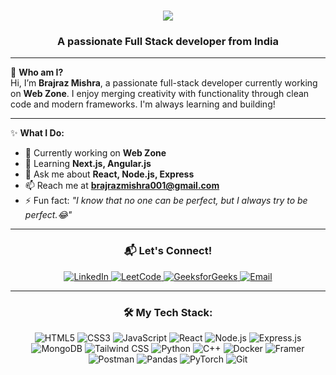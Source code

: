 <h1 align="center">
<img src="https://readme-typing-svg.herokuapp.com?font=JetBrains+Mono&weight=700&size=28&duration=2500&pause=800&color=FFd700&center=true&vCenter=true&multiline=true&width=650&height=150&lines=Welcome+to+my+Profile!;I'm+Brajraz+Mishra.;Full+Stack+Developer+%7C+Tech+Explorer;React+%E2%9D%A4+Node.js+%E2%9D%A4+Next.js;Always+Learning+%F0%9F%9A%80+Always+Building!" />

</h1>

<h3 align="center">A passionate Full Stack developer from India</h3>

---

🌟 **Who am I?**  
Hi, I’m **Brajraz Mishra**, a passionate full-stack developer currently working on **Web Zone**. I enjoy merging creativity with functionality through clean code and modern frameworks. I'm always learning and building!

---

✨ **What I Do:**  
- 🔭 Currently working on **Web Zone**  
- 🌱 Learning **Next.js, Angular.js**  
- 💬 Ask me about **React, Node.js, Express**  
- 📫 Reach me at **brajrazmishra001@gmail.com**  
- ⚡ Fun fact: *"I know that no one can be perfect, but I always try to be perfect.😂"*

---

<h3 align="center">📬 Let's Connect!</h3>
<p align="center">
  <a href="https://www.linkedin.com/in/brajraj-mishra-aa4095256/" target="_blank" rel="noopener noreferrer" >
    <img src="https://img.shields.io/badge/LinkedIn-%230077B5.svg?style=for-the-badge&logo=linkedin&logoColor=white" alt="LinkedIn" />
  </a>
  <a href="https://leetcode.com/u/_raj_mishra/" target="_blank" rel="noopener noreferrer">
    <img src="https://img.shields.io/badge/LeetCode-%23FFA116.svg?style=for-the-badge&logo=leetcode&logoColor=black" alt="LeetCode" />
  </a>
  <a href="https://www.geeksforgeeks.org/user/brajrazmishra001/" target="_blank" rel="noopener noreferrer">
    <img src="https://img.shields.io/badge/GeeksforGeeks-%2300C853.svg?style=for-the-badge&logo=geeksforgeeks&logoColor=white" alt="GeeksforGeeks" />
  </a>
  <a href="https://mail.google.com/mail/?view=cm&fs=1&to=brajrazmishra001@gmail.com" target="_blank" rel="noopener noreferrer">
    <img src="https://img.shields.io/badge/Email-%23D14836.svg?style=for-the-badge&logo=gmail&logoColor=white" alt="Email" />
  </a>
</p>

---

<h3 align="center">🛠️ My Tech Stack:</h3>
<p align="center">
  <img src="https://img.shields.io/badge/HTML5-%23E34F26.svg?style=for-the-badge&logo=html5&logoColor=white" alt="HTML5" />
  <img src="https://img.shields.io/badge/CSS3-%231572B6.svg?style=for-the-badge&logo=css3&logoColor=white" alt="CSS3" />
  <img src="https://img.shields.io/badge/JavaScript-%23F7DF1E.svg?style=for-the-badge&logo=javascript&logoColor=black" alt="JavaScript" />
  <img src="https://img.shields.io/badge/React-%2361DAFB.svg?style=for-the-badge&logo=react&logoColor=black" alt="React" />
  <img src="https://img.shields.io/badge/Node.js-%23339933.svg?style=for-the-badge&logo=node.js&logoColor=white" alt="Node.js" />
  <img src="https://img.shields.io/badge/Express.js-%23000000.svg?style=for-the-badge&logo=express&logoColor=white" alt="Express.js" />
  <img src="https://img.shields.io/badge/MongoDB-%2347A248.svg?style=for-the-badge&logo=mongodb&logoColor=white" alt="MongoDB" />
  <img src="https://img.shields.io/badge/TailwindCSS-%2338B2AC.svg?style=for-the-badge&logo=tailwind-css&logoColor=white" alt="Tailwind CSS" />
  <img src="https://img.shields.io/badge/Python-%233776AB.svg?style=for-the-badge&logo=python&logoColor=white" alt="Python" />
  <img src="https://img.shields.io/badge/C++-%2300599C.svg?style=for-the-badge&logo=c%2B%2B&logoColor=white" alt="C++" />
  <img src="https://img.shields.io/badge/Docker-%230db7ed.svg?style=for-the-badge&logo=docker&logoColor=white" alt="Docker" />
  <img src="https://img.shields.io/badge/Framer-%23000000.svg?style=for-the-badge&logo=framer&logoColor=white" alt="Framer" />
  <img src="https://img.shields.io/badge/Postman-%23FF6C37.svg?style=for-the-badge&logo=postman&logoColor=white" alt="Postman" />
  <img src="https://img.shields.io/badge/Pandas-%23150458.svg?style=for-the-badge&logo=pandas&logoColor=white" alt="Pandas" />
  <img src="https://img.shields.io/badge/PyTorch-%23EE4C2C.svg?style=for-the-badge&logo=pytorch&logoColor=white" alt="PyTorch" />
  <img src="https://img.shields.io/badge/Git-%23F05032.svg?style=for-the-badge&logo=git&logoColor=white" alt="Git" />
</p>


